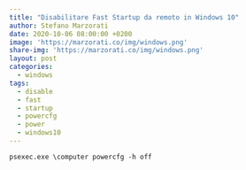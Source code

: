 ```yaml
---
title: "Disabilitare Fast Startup da remoto in Windows 10"
author: Stefano Marzorati
date: 2020-10-06 08:00:00 +0200
image: 'https://marzorati.co/img/windows.png'
share-img: 'https://marzorati.co/img/windows.png'
layout: post
categories:
  - windows
tags:
  - disable
  - fast
  - startup
  - powercfg
  - power
  - windows10
---
```

<code>psexec.exe \\computer powercfg -h off</code>